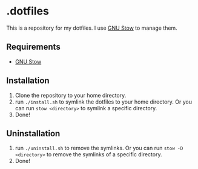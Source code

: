 # .dotfiles
This is a repository for my dotfiles. I use [GNU Stow](https://www.gnu.org/software/stow/) to manage them.

## Requirements
- [GNU Stow](https://www.gnu.org/software/stow/)


## Installation
1. Clone the repository to your home directory.
2. run `./install.sh` to symlink the dotfiles to your home directory. Or you can run `stow <directory>` to symlink a specific directory.
3. Done!

## Uninstallation
1. run `./uninstall.sh` to remove the symlinks. Or you can run `stow -D <directory>` to remove the symlinks of a specific directory.
2. Done!
